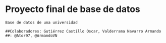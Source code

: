 # Proyecto final de base de datos

	Base de datos de una universidad

	##Colaboradores: Gutiérrez Castillo Oscar, Valderrama Navarro Armando
	##: @Ator97, @ArmandoVN
	
